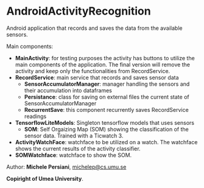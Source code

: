 # AndroidActivityRecognition



Android application that records and saves the data from the available sensors.


Main components:
- **MainActivity**: for testing purposes the activity has buttons to utilize the main components of the application. The final version will remove the activity and keep only the functionalities from RecordService.
- **RecordService**: main service that records and saves sensor data
  - **SensorAccumulatorManager**: manager handling the sensors and their accumulation into dataframes
  - **Persistance**: class for saving on external files the current state of SensorAccumulatorManager
  - **RecurrentSave**: this component recurrently saves RecordService readings
- **TensorflowLiteModels**: Singleton tensorflow models that uses sensors
  - **SOM**: Self Orgaizing Map (SOM) showing the classification of the sensor data. Trained with a Ticwatch 3.
- **ActivityWatchFace**: watchface to be utilized on a watch. The watchface shows the current results of the activity classifier. 
- **SOMWatchface**: watchface to show the SOM.


Author: **Michele Persiani**, michelep@cs.umu.se

**Copiright of Umea University**.
